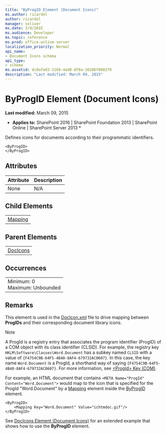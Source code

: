 ```yaml
---
title: "ByProgID Element (Document Icons)"
ms.author: ricardol
author: ricardol
manager: soliver
ms.date: 3/9/2015
ms.audience: Developer
ms.topic: reference
ms.prod: office-online-server
localization_priority: Normal
api_name:
- Document Icons schema
api_type:
- schema
ms.assetid: dc0afe03-3169-4ad0-8f0a-26206f0002f0
description: "Last modified: March 09, 2015"
---
```


# ByProgID Element (Document Icons)

 **Last modified:** March 09, 2015 
  
 * **Applies to:** SharePoint 2016 | SharePoint Foundation 2013 | SharePoint Online | SharePoint Server 2013 * 
  
Defines icons for documents according to their programmatic identifiers. 
  
```
<ByProgID>
</ByProgID>
```

## Attributes

|**Attribute**|**Description**|
|:-----|:-----|
|None  <br/> |N/A  <br/> |
   
## Child Elements

||
|:-----|
|[Mapping](../../collaborative-application-markup-language-caml-schemas/general-schema/mapping-element.md)|
   
## Parent Elements

||
|:-----|
|[DocIcons](docicons-element-document-icons.md)|
   
## Occurrences

||
|:-----|
|Minimum: 0  <br/> Maximum: Unbounded  <br/> |
   
## Remarks

This element is used in the [DocIcon.xml](http://msdn.microsoft.com/library/ef6acad0-0a1a-457c-bc9b-ff1e368e59fb%28Office.15%29.aspx) file to drive mapping between **ProgIDs** and their corresponding document library icons. 
  
> [!NOTE]
> A ProgId is a registry entry that associates the program identifier (ProgID) of a COM object with its class identifier (CLSID). For example, the registry key  `HKLM\Software\Classes\Word.Document` has a subkey named  `CLSID` with a value of  `{F4754C9B-64F5-4B40-8AF4-679732AC0607}`. In this case, the key name  `Word.Document` is a ProgId, a shorthand way of saying  `{F4754C9B-64F5-4B40-8AF4-679732AC0607}`. For more information, see [\<ProgId\> Key (COM)](http://msdn.microsoft.com/library/f9ef2934-0815-4a6f-9283-8f748eee083b%28Office.15%29.aspx). 
  
For example, an HTML document that contains  `<META Name="ProgId" Content="Word.Document">` would map to the icon that is specified for the ProgId "Word.Document" by a [Mapping](mapping-element-document-icons.md) element inside the [ByProgID](byprogid-element-document-icons.md) element. 
  
```
<ByProgID>
    <Mapping Key="Word.Document" Value="ichtmdoc.gif"/>
</ByProgID>

```

See [DocIcons Element (Document Icons)](docicons-element-document-icons.md) for an extended example that shows how to use the **ByProgID** element. 
  

